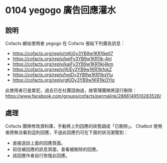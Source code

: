 # 0104 yegogo 廣告回應灌水

## 說明

Cofacts 網站使用者 yegogo 在 Cofacts 張貼下列廣告訊息：
- https://cofacts.org/reply/mKiGy3YB9w1KR1IkeIl7
- https://cofacts.org/reply/kqiFy3YB9w1KR1Ik-4nI
- https://cofacts.org/reply/kaiFy3YB9w1KR1Ikj4km
- https://cofacts.org/reply/jKiEy3YB9w1KR1IkfokZ
- https://cofacts.org/reply/hqiDy3YB9w1KR1IksYlu
- https://cofacts.org/reply/gKiDy3YB9w1KR1IkOYlg

此使用者已是累犯，過去已在社團諮詢過，故管理團隊將逕行刪除：
https://www.facebook.com/groups/cofacts/permalink/2866149510283526/

## 處理
Cofacts 團隊修改資料庫，手動將上列回應的狀態調成「已刪除」。 Chatbot 使用者將無法看到這則回應，不過此回應仍可在下面的狀況瀏覽到：

- 直接造訪上面的回應頁面。
- 前往被回應的訊息頁面，查看被刪除的回應。
- 該回應作者自行恢復此回應。

